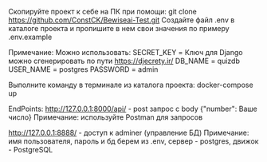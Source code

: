 
Скопируйте проект к себе на ПК при помощи: git clone https://github.com/ConstCK/Bewiseai-Test.git
Создайте файл .env в каталоге проекта и пропишите в нем свои значения по примеру .env.example

Примечание:
Можно использовать:
SECRET_KEY = Ключ для Django можно сгенерировать по пути https://djecrety.ir/
DB_NAME = quizdb
USER_NAME = postgres
PASSWORD = admin

Выполните команду в терминале из каталога проекта: docker-compose up

EndPoints:
http://127.0.0.1:8000/api/ - post запрос с body {"number": Ваше число}
Примечание:
используйте Postman для запросов

http://127.0.0.1:8888/ - доступ к adminer (управление БД)
Примечание:
имя пользователя, пароль и бд берем из .env, сервер - postgres, движок - PostgreSQL





